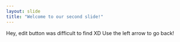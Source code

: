 ```yaml
---
layout: slide
title: "Welcome to our second slide!"
---
```

Hey, edit button was difficult to find XD
Use the left arrow to go back!
